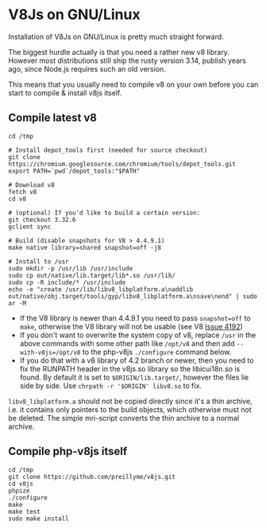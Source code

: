 V8Js on GNU/Linux
=================

Installation of V8Js on GNU/Linux is pretty much straight forward.

The biggest hurdle actually is that you need a rather new v8 library.
However most distributions still ship the rusty version 3.14, publish
years ago, since Node.js requires such an old version.

This means that you usually need to compile v8 on your own before
you can start to compile & install v8js itself.

Compile latest v8
-----------------

```
cd /tmp

# Install depot_tools first (needed for source checkout)
git clone https://chromium.googlesource.com/chromium/tools/depot_tools.git
export PATH=`pwd`/depot_tools:"$PATH"

# Download v8
fetch v8
cd v8

# (optional) If you'd like to build a certain version:
git checkout 3.32.6
gclient sync

# Build (disable snapshots for V8 > 4.4.9.1)
make native library=shared snapshot=off -j8

# Install to /usr
sudo mkdir -p /usr/lib /usr/include
sudo cp out/native/lib.target/lib*.so /usr/lib/
sudo cp -R include/* /usr/include
echo -e "create /usr/lib/libv8_libplatform.a\naddlib out/native/obj.target/tools/gyp/libv8_libplatform.a\nsave\nend" | sudo ar -M
```

* If the V8 library is newer than 4.4.9.1 you need to pass `snapshot=off` to
  `make`, otherwise the V8 library will not be usable
  (see V8 [Issue 4192](https://code.google.com/p/v8/issues/detail?id=4192))
* If you don't want to overwrite the system copy of v8, replace `/usr` in
  the above commands with some other path like `/opt/v8` and then add
  `--with-v8js=/opt/v8` to the php-v8js `./configure` command below.
* If you do that with a v8 library of 4.2 branch or newer, then you need
  to fix the RUNPATH header in the v8js.so library so the libicui18n.so
  is found. By default it is set to `$ORIGIN/lib.target/`, however the files
  lie side by side. Use `chrpath -r '$ORIGIN' libv8.so` to fix.

`libv8_libplatform.a` should not be copied directly since it's a thin
archive, i.e. it contains only pointers to the build objects, which
otherwise must not be deleted.  The simple mri-script converts the
thin archive to a normal archive.


Compile php-v8js itself
-----------------------

```
cd /tmp
git clone https://github.com/preillyme/v8js.git
cd v8js
phpize
./configure
make
make test
sudo make install
```

